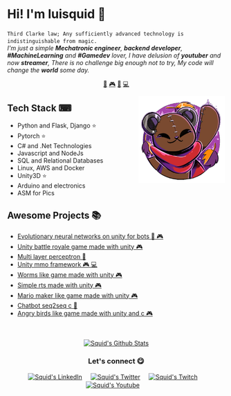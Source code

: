 # Hi! I'm luisquid 🦑


`Third Clarke law; Any sufficiently advanced technology is indistinguishable from magic.`<br><em> I'm just a simple **Mechatronic engineer**, **backend developer**, **#MachineLearning** and **#Gamedev** lover, I have delusion of **youtuber** and now **streamer**, There is no challenge big enough not to try, My code will change the **world** some day.</em>


<p align="center">
<a href="https://github.com/HectorPulido/HectorPulido/blob/master/ai.md">🤖</a>
<a href="https://github.com/HectorPulido/HectorPulido/blob/master/gamedev.md">🎮</a>
<a href="https://github.com/HectorPulido/HectorPulido/blob/master/blockchain.md">🔑</a>
<a href="https://github.com/HectorPulido/HectorPulido/blob/master/backend.md">💻</a>
</p>


<a href="https://twitter.com/luisquid">
<img align="right" height="auto" width="200" src="https://github.com/HectorPulido/HectorPulido/raw/master/img/pequesoft.png"/>
</a>


## Tech Stack ⌨
- Python and Flask, Django ⭐
- Pytorch ⭐
- C# and .Net Technologies
- Javascript and NodeJs
- SQL and Relational Databases
- Linux, AWS and Docker
- Unity3D ⭐
- Arduino and electronics
- ASM for Pics


## Awesome Projects 📚
- [Evolutionary neural networks on unity for bots  🤖 🎮](https://github.com/HectorPulido/Evolutionary-Neural-Networks-on-unity-for-bots) 
- [Unity battle royale game made with unity  🎮](https://github.com/HectorPulido/Unity-Battle-Royale-game-Made-With-Unity) 
- [Multi layer perceptron  🤖](https://github.com/HectorPulido/Multi-layer-perceptron) 
- [Unity mmo framework  🎮 💻](https://github.com/HectorPulido/Unity-MMO-Framework) 
- [Worms like game made with unity  🎮](https://github.com/HectorPulido/Worms-like-game-made-with-unity) 
- [Simple rts made with unity  🎮](https://github.com/HectorPulido/Simple-RTS-Made-With-Unity) 
- [Mario maker like game made with unity  🎮](https://github.com/HectorPulido/Mario-maker-like-game-made-with-unity) 
- [Chatbot seq2seq c   🤖](https://github.com/HectorPulido/Chatbot-seq2seq-C-) 
- [Angry birds like game made with unity and c   🎮](https://github.com/HectorPulido/Angry-birds-like-game-made-with-UNITY-and-C-) 



<br>

<p align="center">
<a href="#user-30538313-pinned-items-reorder-form">
<img align="center" src="https://github-readme-stats.vercel.app/api?username=luisquid&bg_color=30,e96443,904e95&title_color=fff&text_color=fff" alt="Squid's Github Stats"/>
</a>
</p>

<div align="center">
<h3 align="center">Let's connect 😋</h3>
</div>
<p align="center">
<a href="https://www.linkedin.com/in/luis-bernardo-bazan-bravo-21b0b0117/" target="blank">
<img align="center" width="30px" alt="Squid's LinkedIn" src="https://www.vectorlogo.zone/logos/linkedin/linkedin-icon.svg"/></a> &nbsp; &nbsp;
<a href="https://twitter.com/luisquid" target="blank">
<img align="center" width="30px" alt="Squid's Twitter" src="https://www.vectorlogo.zone/logos/twitter/twitter-official.svg"/></a> &nbsp; &nbsp;
<a href="https://www.twitch.tv/luisquid_" target="blank">
<img align="center" width="30px" alt="Squid's Twitch" src="https://www.vectorlogo.zone/logos/twitch/twitch-icon.svg"/></a> &nbsp; &nbsp;
<a href="https://www.youtube.com/channel/UCX2KlpFCbs3MG9WLqCNMJxA" target="blank">
<img align="center" width="30px" alt="Squid's Youtube" src="https://www.vectorlogo.zone/logos/youtube/youtube-icon.svg"/></a> &nbsp; &nbsp;

</p>


